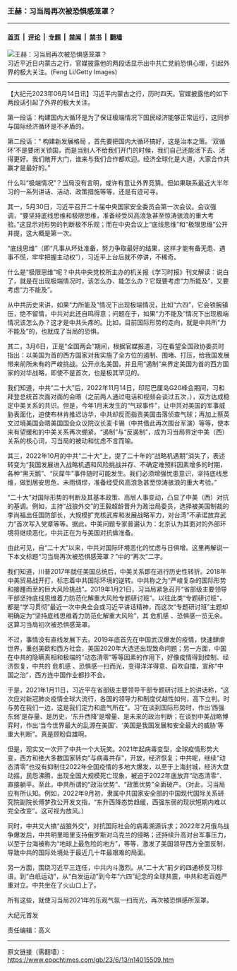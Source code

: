 ### 王赫：习当局再次被恐惧感笼罩？

---

#### [首页](../../../..?n14015509) &nbsp;|&nbsp; [评论](../../../../../epoch-comment?n14015509) &nbsp;|&nbsp; [专题](../../../../../epoch-special?n14015509) &nbsp;|&nbsp; [禁闻](../../../../../epoch-news?n14015509) &nbsp;|&nbsp; [禁书](../../../../../books?n14015509) &nbsp;|&nbsp; [翻墙](https://github.com/gfw-breaker/nogfw/blob/master/README.md?n14015509)


<div><img alt="王赫：习当局再次被恐惧感笼罩？" class="attachment-djy_600_400 size-djy_600_400 wp-post-image" src="https://i.epochtimes.com/assets/uploads/2019/10/20171220-SIJING-11-600x400.jpg"/>
<div class="caption">
 习近平近日内蒙古之行，官媒披露他的两段话显示出中共亡党前恐惧心理，引起外界的极大关注。(Feng Li/Getty Images)
</div></div><hr/><div class="post_content" id="artbody" itemprop="articleBody">
 <!-- article content begin -->
 <p>
  【大纪元2023年06月14日讯】习近平内蒙古之行，历时四天。官媒披露他的如下两段话引起了外界的极大关注。
 </p>
 <p>
  第一段话：构建国内大循环是为了保证极端情况下国民经济能够正常运行，这同参与国际经济循环是不矛盾的。
 </p>
 <p>
  第二段话：“
  <ok href="https://www.epochtimes.com/gb/tag/%E6%9E%84%E5%BB%BA%E6%96%B0%E5%8F%91%E5%B1%95%E6%A0%BC%E5%B1%80.html">
   构建新发展格局
  </ok>
  ，首先要把国内大循环搞好，这是治本之策。‘双循环’不是要闭关锁国，而是当别人不给我们开门的时候，我们自己还能活下去、活得更好。我们敞开大门，谁来与我们合作都欢迎。经济全球化是大道，大家合作共赢才是最好的。”
 </p>
 <p>
  什么叫“极端情况”？当局没有言明，或许有意让外界竞猜。但如果联系最近大半年习的一系列讲话、活动、政策措施等等，还是有迹可寻。
 </p>
 <p>
  其一，5月30日，习近平召开二十届中央国家安全委员会第一次会议。会议强调，“要坚持底线思维和极限思维，准备经受风高浪急甚至惊涛骇浪的重大考验。”这显示对形势的判断极不乐观；而在中央会议上“底线思维”和“极限思维”公开并提，这大概是第一次。
 </p>
 <p>
  “底线思维”（即“凡事从坏处准备，努力争取最好的结果，这样才能有备无患、遇事不慌，牢牢把握主动权”），习近平上台后就不停讲，不稀奇。
 </p>
 <p>
  什么是“极限思维”呢？中共中央党校所主办的机关报《学习时报》刊文解读：说白了，就是在出现极端情况时，该怎么办、能怎么办？它既要考虑“力所能及”，又要考虑“力不能及”。
 </p>
 <p>
  从中共历史来讲，如果“力所能及”情况下出现极端情况，比如“六四”，它会铁腕镇压，绝不留情，中共对此还自鸣得意；问题在于，如果“力不能及”情况下出现极端情况该怎么办？这才是中共头疼的。比如，目前国际形势的走向，就是中共所“力不能及”的，也就成了当局的恐惧。
 </p>
 <p>
  其二，3月6日，正是“全国两会”期间，根据官媒报道，习在看望全国政协委员时指出：以美国为首的西方国家对我实施了全方位的遏制、围堵、打压，给我国发展带来前所未有的严峻挑战。公开点名美国，并且用“遏制”来界定美国为首的西方国家的对华战略，即使不是首次，也是极其罕见的。
 </p>
 <p>
  我们知道，中共“二十大”后，2022年11月14日，印尼巴厘岛G20峰会期间，习和拜登总统首次面对面的会晤（之前两人通过电话和视频会谈过五次，），双方达成稳定中美关系的共识。但是，今年1月末发生的“气球事件”，让中共对美国的军事威胁表面化，迫使布林肯推迟访华，中共却反而指责美国击落侦查气球；再加上蔡英文过境美国会晤美国国会众议院议长麦卡锡（中共借此再次围台军演）等等，使本来有望缓和的中美关系再次绷紧。“遏制”与“反遏制”，成为习当局界定中美（西）关系的核心词，习当局的被动和忧虑不言而喻。
 </p>
 <p>
  其三，2022年10月的中共“二十大”上，提了二十年的“战略机遇期”消失了，表述转变为“我国发展进入战略机遇和风险挑战并存、不确定难预料因素增多的时期，各种“黑天鹅”、“灰犀牛”事件随时可能发生。我们必须增强忧患意识，坚持底线思维，做到居安思危、未雨绸缪，准备经受风高浪急甚至惊涛骇浪的重大考验。”
 </p>
 <p>
  “二十大”对国际形势的判断及其基本政策、高层人事变动，凸显了中美（西）对抗的基调。例如，主持“战狼外交”的王毅超龄晋升为政治局委员，选择被美国制裁的李尚福出任国防部长，大规模扩充核武库和发展战略军力，对台湾“不承诺放弃武力”首次写入党章等等。据此，中美问题专家普遍认为：北京认为其面对的外部环境将继续恶化，中共正在为与美国对抗做准备。
 </p>
 <p>
  由此可见，自“二十大”以来，中共对国际环境恶化的忧虑与日俱增。这里再解说一下本文标题“习当局再次被恐惧感笼罩？”中的“再次”二字。
 </p>
 <p>
  我们知道，川普2017年就任美国总统后，中美关系即在进行历史性转折。2018年中美贸易战开打，标志着中共国际环境的逆转。中共称之为“严峻复杂的国际形势和接踵而至的巨大风险挑战”。2019年1月21日，习当局紧急召开“省部级主要领导干部坚持底线思维着力防范化解重大风险专题研讨班”。以往此类“专题研讨班”，都是“学习贯彻”最近一次中央全会或习近平讲话精神，而这次“专题研讨班”主题却明确定为“坚持底线思维着力防范化解重大风险”，其
  <ok href="https://www.epochtimes.com/gb/tag/%E5%8D%B1%E6%9C%BA%E6%84%9F.html">
   危机感
  </ok>
  、恐惧感一览无余。这算习当局初次被恐惧感笼罩。
 </p>
 <p>
  不过，事情没有直线发展下去。2019年底首先在中国武汉爆发的疫情，快速肆虐世界，重创美欧和西方社会，美国2020年大选还出现致命问题；另一方面，中国在中共的隐瞒真相和极端的“动态清零”等等因素的作用下，好像疫情得到控制、经济恢复，中共的
  <ok href="https://www.epochtimes.com/gb/tag/%E5%8D%B1%E6%9C%BA%E6%84%9F.html">
   危机感
  </ok>
  、恐惧感一扫而光，变得洋洋得意、自吹自擂，宣称“中国之治”，西方连中国作业都抄不会。
 </p>
 <p>
  于是，2021年1月11日，习近平在省部级主要领导干部专题研讨班上的讲话称，“这次应对新冠肺炎疫情全球大流行，各国的领导力和制度优越性如何，高下立判。时与势在我们一边，这是我们定力和底气所在”。习“在谈到国际形势时，作出‘西强东弱’是存量、是历史，‘东升西降’是增量、是未来的政治判断；在谈到中美战略博弈时，作出‘当今世界最大的乱源在美国’、‘美国是我国发展和安全最大的威胁’等重大判断”。真是顾盼自雄啊。
 </p>
 <p>
  但是，现实又一次开了中共一个大玩笑。2021年起病毒变型，全球疫情形势大变，西方和绝大多数国家转向“与病毒共存”，开放，经济恢复；中共呢，继续“动态清零”也没有抑制住2022年全国疫情的多地大爆发，以至于上海封城，经济大盘动摇，民怨沸腾，出现全国大规模死亡现象，被迫于2022年底放弃“动态清零”、直接躺平。至此，中共所谓的“政治优势”、“政策优势”全面破产。（对此，习当局应有所认知。例如，2022年9月初，隶属中共国家安全部的中国现代国际关系研究院副院长傅梦孜公开发文指，“东升西降态势趋缓，西强东弱的现状短期内难以完全改变”。这可视为放风。）
 </p>
 <p>
  同时，中共又大搞“战狼外交”，对抗国际社会的病毒溯源诉求；2022年2月俄乌战争爆发后，中共明里暗里支持俄罗斯对乌克兰的侵略；还持续升高对台军事压力，以至于台海被称为“地球上最危险的地方”，等等，激发了美国领导西方全面反制，导致中共的国际处境处于最近几十年最艰难的局面。
 </p>
 <p>
  另一方面，围绕习近平三连任，中共内斗激烈。从“二十大”前夕的四通桥反习标语，到“白纸运动”，从“白发运动”到今年“六四”纪念的全球共震，中共和老百姓严重对立。中共坐在了火山口上了。
 </p>
 <p>
  所有这些，就使习当局2021年的乐观气氛一扫而光，再次被恐惧感所笼罩。
 </p>
 <p>
  大纪元首发
 </p>
 <p>
  责任编辑：高义
 </p>
 <!-- article content end -->
 <div id="below_article_ad">
 </div>
</div>


---

原文链接（需翻墙）：https://www.epochtimes.com/gb/23/6/13/n14015509.htm
